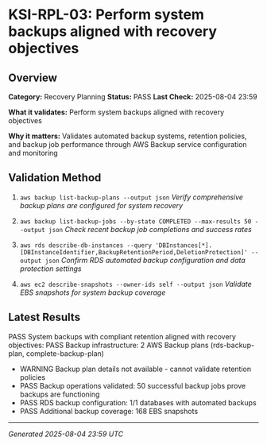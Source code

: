 # KSI-RPL-03: Perform system backups aligned with recovery objectives

## Overview

**Category:** Recovery Planning
**Status:** PASS
**Last Check:** 2025-08-04 23:59

**What it validates:** Perform system backups aligned with recovery objectives

**Why it matters:** Validates automated backup systems, retention policies, and backup job performance through AWS Backup service configuration and monitoring

## Validation Method

1. `aws backup list-backup-plans --output json`
   *Verify comprehensive backup plans are configured for system recovery*

2. `aws backup list-backup-jobs --by-state COMPLETED --max-results 50 --output json`
   *Check recent backup job completions and success rates*

3. `aws rds describe-db-instances --query 'DBInstances[*].[DBInstanceIdentifier,BackupRetentionPeriod,DeletionProtection]' --output json`
   *Confirm RDS automated backup configuration and data protection settings*

4. `aws ec2 describe-snapshots --owner-ids self --output json`
   *Validate EBS snapshots for system backup coverage*

## Latest Results

PASS System backups with compliant retention aligned with recovery objectives: PASS Backup infrastructure: 2 AWS Backup plans (rds-backup-plan, complete-backup-plan)
- WARNING Backup plan details not available - cannot validate retention policies
- PASS Backup operations validated: 50 successful backup jobs prove backups are functioning
- PASS RDS backup configuration: 1/1 databases with automated backups
- PASS Additional backup coverage: 168 EBS snapshots

---
*Generated 2025-08-04 23:59 UTC*